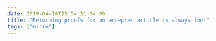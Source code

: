 ```yaml
---
date: 2019-04-18T15:54:11-04:00
title: "Returning proofs for an accepted article is always fun!"
tags: ["micro"]
---
```

